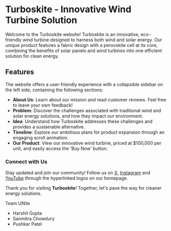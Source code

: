 # Turboskite - Innovative Wind Turbine Solution

Welcome to the Turboskite website! Turboskite is an innovative, eco-friendly wind turbine designed to harness both wind and solar energy. Our unique product features a fabric design with a perovskite cell at its core, combining the benefits of solar panels and wind turbines into one efficient solution for clean energy.

## Features

The website offers a user-friendly experience with a collapsible sidebar on the left side, containing the following sections:

- **About Us**: Learn about our mission and read customer reviews. Feel free to leave your own feedback!
- **Problem**: Discover the challenges associated with traditional wind and solar energy solutions, and how they impact our environment.
- **Idea**: Understand how Turboskite addresses these challenges and provides a sustainable alternative.
- **Timeline**: Explore our ambitious plans for product expansion through an engaging scroll animation.
- **Our Product**: View our innovative wind turbine, priced at $100,000 per unit, and easily access the 'Buy Now' button.

### Connect with Us

Stay updated and join our community! 
Follow us on 
[X](https://x.com/UNite7SDG?t=YWxyQyEw5CIssrHb40crqA&s=08),
[Instagram](https://www.instagram.com/unite7sdg/?utm_source=qr) and
[YouTube](https://www.youtube.com/@UNite-jj4zl/about) 
through the hyperlinked logos on our homepage.

Thank you for visiting **Turboskite**! Together, let's pave the way for cleaner energy solutions.

Team UNite
- Harshit Gupta
- Sanmitra Chowdury
- Pushkar Patel
